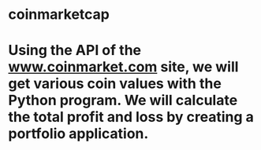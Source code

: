 # coinmarketcap
# Using the API of the www.coinmarket.com site, we will get various coin values with the Python program. We will calculate the total profit and loss by creating a portfolio application.
